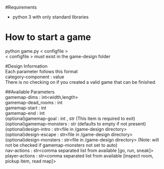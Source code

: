 #Requirements  
- python 3 with only standard libraries
  
# How to start a game
python game.py < configfile >  
< configfile > must exist in the game-design folder  
  
#Design Information  
Each parameter follows this format  
category-component      : value  
There is no checking on if you created a valid game that can be finished.  
  
##Available Parameters  
gamemap-dims            : int<width,length>  
gamemap-dead_rooms      : int<comma separated list of rooms player cannot enter>  
gamemap-start           : int<room number the player will start in>  
gamemap-end             : int<room number the player will exit if entering>  
(optional)gamemap-goal  : int<room number of item to pickup> , str<name of item>  (This item is required to exit)  
(optional)gamemap-monsters        : str<auto or empty>  (defaults to empty if not present)  
(optional)design-intro  : str<file in /game-design directory>  
(optional)design-escape : str<file in /game-design directory>  
(optional)design-monsters         : str<file in /game-design directory> (Note: will not be checked if gamemap-monsters not set to auto)  
nav-actions             : str<comma separated list from available [go, run, sneak]>  
player-actions          : str<comma separated list from available [inspect room, pickup item, read map]>  
  